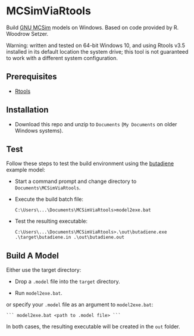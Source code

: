 # MCSimViaRtools
Build [GNU MCSim](https://www.gnu.org/software/mcsim/) models on Windows. Based on code provided by R. Woodrow Setzer.

Warning: written and tested on 64-bit Windows 10, and using Rtools v3.5 installed in its default location the system drive; this tool is not guaranteed to work with a different system configuration.

## Prerequisites

* [Rtools](https://cran.r-project.org/bin/windows/Rtools/)

## Installation

* Download this repo and unzip to ```Documents``` (```My Documents``` on older Windows systems).

## Test

Follow these steps to test the build environment using the [butadiene](http://cvs.savannah.gnu.org/viewvc/mcsim/mcsim/examples/butadiene/) example model:

* Start a command prompt and change directory to ```Documents\MCSimViaRtools```.

* Execute the build batch file:

  ``` 
  C:\Users\...\Documents\MCSimViaRtools>model2exe.bat
  ```

* Test the resulting executable:

  ```
  C:\Users\...\Documents\MCSimViaRtools>.\out\butadiene.exe .\target\butadiene.in .\out\butadiene.out
  ```

## Build A Model

Either use the target directory:

* Drop a ```.model``` file into the ```target``` directory.

* Run ```model2exe.bat```.

or specify your ```.model``` file as an argument to ```model2exe.bat```:

    ``` model2exe.bat <path to .model file> ```

In both cases, the resulting executable will be created in the ```out``` folder.